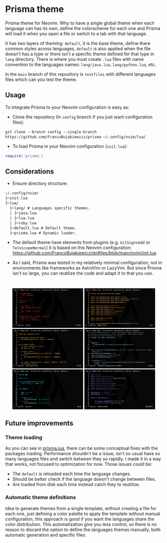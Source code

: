 
 # Prisma theme

 Prisma theme for Neovim. Why to have a single global theme when each language can has its own, define the colorscheme for each one and Prisma will load it when you open a file or switch to a tab with that language. 

 It has two layers of theming: `default`, it is the base theme, define there common styles across languages, `default` is also applied when the file doesn't has a type or there isn't a specific theme defined for that type in `lang` directory. There is where you must create `.lua` files with name convention to the languages names: `lang/java.lua`, `lang/python.lua`, etc.

 In the `main` branch of this repository is `testfiles` with different languages files which can you test the theme.

 ## Usage

 To integrate Prisma to your Neovim configuration is easy as:

 - Clone the repository (In `config` branch if you just want configuration files):
 ```
 git clone --branch config --single-branch https://github.com/FrancoBujakiewicz/prisma ~/.config/nvim/lua/
 ```
 - To load Prisma in your Neovim configuration (`init.lua`):
 ```lua
 require('prisma')
 ```
 ## Considerations

   - Ensure directory structure:

 ```
 ~/.config/nvim/
 ├─init.lua
 ├─lua/
   ├─lang/ # Languages specific themes.
   | ├─java.lua
   | ├─lua.lua
   | ├─ruby.lua
   ├─default.lua # Default theme.
   ├─prisma.lua # Dynamic loader.
 ```
 - The default theme have elements from plugins (e.g. `GitSignsAdd` or `TelescopeNormal`) it is based on this Neovim configuration: https://github.com/FrancoBujakiewicz/dotfiles/blob/main/nvim/init.lua.

 - As I said, Prisma was tested in my relatively minimal configuration, not in environments like frameworks as AstroVim or LazyVim. But since Prisma isn't so large, you can reutilize the code and adapt it to that you use. 

 #

  <p align="center">

   <img src="./img/ruby.png" width="45%" />
   <img src="./img/java.png" width="45%" />
   <img src="./img/zig.png" width="45%" />
   <img src="./img/nix.png" width="45%" />
   <img src="./img/go.png" width="45%" />
   <img src="./img/haskell.png" width="45%" />

 </p>

 ## Future improvements

   ### Theme loading

As you can see in [prisma.lua](./prisma.lua), there can be some conceptual fixes with the packages loading. Performance shouldn't be a issue, isn't so usual have so many languages files and switch between they so rapidly. I made it in a way that works, not focused to optimization for now. Those issues could be:

  - The `default` is reloaded each time the language changes.
  - Should be better check if the language doesn't change between files.
  - Are loaded from disk each time instead catch they to reutilize.

   ### Automatic theme definitions

   Idea to generate themes from a single template, without creating a file for each one, just defining a color palette to apply the template without manual configuration, this approach is good if you want the languages share the color distribution. This automatization give you less control, so there is no reason to discard the option to define the languages themes manually, both automatic generation and specific files.

